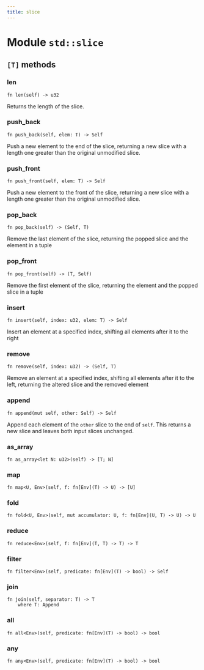 ```yaml
---
title: slice
---
```


# Module `std::slice`

## `[T]` methods

### len

```noir
fn len(self) -> u32
```

Returns the length of the slice.

### push_back

```noir
fn push_back(self, elem: T) -> Self
```

Push a new element to the end of the slice, returning a
new slice with a length one greater than the
original unmodified slice.

### push_front

```noir
fn push_front(self, elem: T) -> Self
```

Push a new element to the front of the slice, returning a
new slice with a length one greater than the
original unmodified slice.

### pop_back

```noir
fn pop_back(self) -> (Self, T)
```

Remove the last element of the slice, returning the
popped slice and the element in a tuple

### pop_front

```noir
fn pop_front(self) -> (T, Self)
```

Remove the first element of the slice, returning the
element and the popped slice in a tuple

### insert

```noir
fn insert(self, index: u32, elem: T) -> Self
```

Insert an element at a specified index, shifting all elements
after it to the right

### remove

```noir
fn remove(self, index: u32) -> (Self, T)
```

Remove an element at a specified index, shifting all elements
after it to the left, returning the altered slice and
the removed element

### append

```noir
fn append(mut self, other: Self) -> Self
```

Append each element of the `other` slice to the end of `self`.
This returns a new slice and leaves both input slices unchanged.

### as_array

```noir
fn as_array<let N: u32>(self) -> [T; N]
```

### map

```noir
fn map<U, Env>(self, f: fn[Env](T) -> U) -> [U]
```

### fold

```noir
fn fold<U, Env>(self, mut accumulator: U, f: fn[Env](U, T) -> U) -> U
```

### reduce

```noir
fn reduce<Env>(self, f: fn[Env](T, T) -> T) -> T
```

### filter

```noir
fn filter<Env>(self, predicate: fn[Env](T) -> bool) -> Self
```

### join

```noir
fn join(self, separator: T) -> T
    where T: Append
```

### all

```noir
fn all<Env>(self, predicate: fn[Env](T) -> bool) -> bool
```

### any

```noir
fn any<Env>(self, predicate: fn[Env](T) -> bool) -> bool
```

